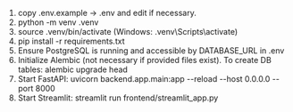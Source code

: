 1. copy .env.example -> .env and edit if necessary.
2. python -m venv .venv
3. source .venv/bin/activate   (Windows: .venv\Scripts\activate)
4. pip install -r requirements.txt
5. Ensure PostgreSQL is running and accessible by DATABASE_URL in .env
6. Initialize Alembic (not necessary if provided files exist). To create DB tables:
   alembic upgrade head
7. Start FastAPI:
   uvicorn backend.app.main:app --reload --host 0.0.0.0 --port 8000
8. Start Streamlit:
   streamlit run frontend/streamlit_app.py
